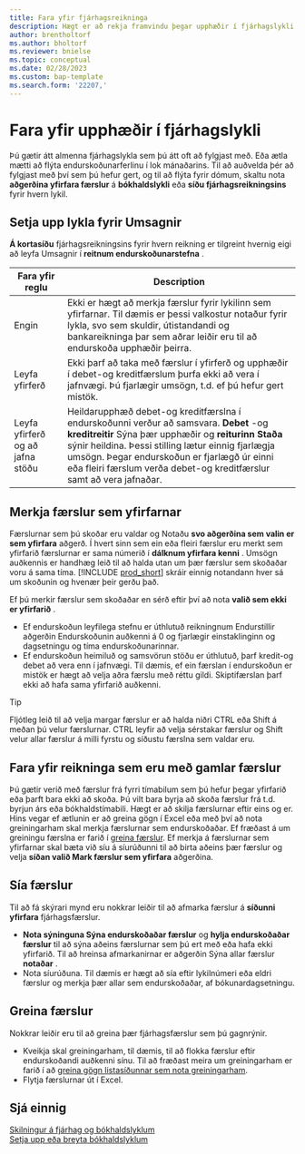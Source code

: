 ```yaml
---
title: Fara yfir fjárhagsreikninga
description: Hægt er að rekja framvindu þegar upphæðir í fjárhagslykli eru yfirfara.
author: brentholtorf
ms.author: bholtorf
ms.reviewer: bnielse
ms.topic: conceptual
ms.date: 02/28/2023
ms.custom: bap-template
ms.search.form: '22207,'
---
```


# <a name="review-amounts-in-general-ledger-accounts" />Fara yfir upphæðir í fjárhagslykli

Þú gætir átt almenna fjárhagslykla sem þú átt oft að fylgjast með. Eða ætla mætti að flýta endurskoðunarferlinu í lok mánaðarins. Til að auðvelda þér að fylgjast með því sem þú hefur gert, og til að flýta fyrir dómum, skaltu nota  **aðgerðina yfirfara færslur**  á  **bókhaldslykli**  eða  **síðu fjárhagsreikningsins**  fyrir hvern lykil. 

## <a name="set-up-accounts-for-reviews" />Setja upp lykla fyrir Umsagnir

 **Á kortasíðu**  fjárhagsreikningsins fyrir hvern reikning er tilgreint hvernig eigi að leyfa Umsagnir í  **reitnum endurskoðunarstefna** .

|Fara yfir reglu  |Description  |
|---------|---------|
|Engin     | Ekki er hægt að merkja færslur fyrir lykilinn sem yfirfarnar. Til dæmis er þessi valkostur notaður fyrir lykla, svo sem skuldir, útistandandi og bankareikninga þar sem aðrar leiðir eru til að endurskoða upphæðir þeirra.        |
|Leyfa yfirferð     | Ekki þarf að taka með færslur í yfirferð og upphæðir í debet-og kreditfærslum þurfa ekki að vera í jafnvægi. Þú fjarlægir umsögn, t.d. ef þú hefur gert mistök.        |
|Leyfa yfirferð og að jafna stöðu     | Heildarupphæð debet-og kreditfærslna í endurskoðunni verður að samsvara.  **Debet**  -og  **kreditreitir**  Sýna þær upphæðir og  **reiturinn Staða**  sýnir heildina. Þessi stilling lætur einnig fjarlægja umsögn. Þegar endurskoðun er fjarlægð úr einni eða fleiri færslum verða debet-og kreditfærslur samt að vera jafnaðar.        |

## <a name="mark-entries-as-reviewed" />Merkja færslur sem yfirfarnar

Færslurnar sem þú skoðar eru valdar og Notaðu  **svo aðgerðina sem valin er sem yfirfara**  aðgerð. Í hvert sinn sem ein eða fleiri færslur eru merkt sem yfirfarið færslurnar er sama númerið í  **dálknum yfirfara kenni** . Umsögn auðkennis er handhæg leið til að halda utan um þær færslur sem skoðaðar voru á sama tíma. [!INCLUDE [prod_short](includes/prod_short.md)] skráir einnig notandann hver sá um skoðunin og hvenær þeir gerðu það.

Ef þú merkir færslur sem skoðaðar en sérð eftir því að nota  **valið sem ekki er yfirfarið** .

* Ef endurskoðun leyfilega stefnu er úthlutuð reikningnum Endurstillir aðgerðin Endurskoðunin auðkenni á 0 og fjarlægir einstaklinginn og dagsetningu og tíma endurskoðunarinnar. 
* Ef endurskoðun heimiluð og samsvörun stöðu er úthlutuð, þarf kredit-og debet að vera enn í jafnvægi. Til dæmis, ef ein færslan í endurskoðun er mistök er hægt að velja aðra færslu með réttu gildi. Skiptifærslan þarf ekki að hafa sama yfirfarið auðkenni.

> [!TIP]
> Fljótleg leið til að velja margar færslur er að halda niðri CTRL eða Shift á meðan þú velur færslurnar. CTRL leyfir að velja sérstakar færslur og Shift velur allar færslur á milli fyrstu og síðustu færslna sem valdar eru.

## <a name="review-accounts-that-have-old-entries" />Fara yfir reikninga sem eru með gamlar færslur

Þú gætir verið með færslur frá fyrri tímabilum sem þú hefur þegar yfirfarið eða þarft bara ekki að skoða. Þú vilt bara byrja að skoða færslur frá t.d. byrjun árs eða bókhaldstímabili. Hægt er að skilja færslurnar eftir eins og er. Hins vegar ef ætlunin er að greina gögn í Excel eða með því að nota greiningarham skal merkja færslurnar sem endurskoðaðar. Ef fræðast á um greiningu færslna er farið í  [greina færslur](#analyze-entries). Ef merkja á færslurnar sem yfirfarnar skal bæta við síu á síurúðunni til að birta aðeins þær færslur og velja  **síðan valið Mark færslur sem yfirfara**  aðgerðina.

## <a name="filter-entries" />Sía færslur

Til að fá skýrari mynd eru nokkrar leiðir til að afmarka færslur á  **síðunni yfirfara**  fjárhagsfærslur.

*  **Nota sýninguna Sýna endurskoðaðar færslur**  og  **hylja endurskoðaðar færslur**  til að sýna aðeins færslurnar sem þú ert með eða hafa ekki yfirfarið. Til að hreinsa afmarkanirnar er aðgerðin Sýna allar færslur  **notaðar** .
* Nota síurúðuna. Til dæmis er hægt að sía eftir lykilnúmeri eða eldri færslur og merkja þær allar sem endurskoðaðar, af bókunardagsetningu.

## <a name="analyze-entries" />Greina færslur

Nokkrar leiðir eru til að greina þær fjárhagsfærslur sem þú gagnrýnir.

* Kveikja skal greiningarham, til dæmis, til að flokka færslur eftir endurskoðandi auðkenni sínu. Til að fræðast meira um greiningarham er farið í að  [greina gögn listasíðunnar sem nota greiningarham](analysis-mode.md).
* Flytja færslurnar út í Excel.

## <a name="see-also" />Sjá einnig

[Skilningur á fjárhag og bókhaldslyklum](finance-general-ledger.md)  
[Setja upp eða breyta bókhaldslyklum](finance-setup-chart-accounts.md)  
